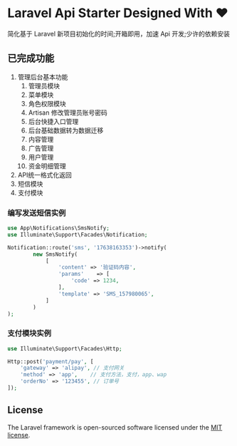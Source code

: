 # Laravel Api Starter Designed With ❤️

简化基于 Laravel 新项目初始化的时间;开箱即用，加速 Api 开发;少许的依赖安装

## 已完成功能
1. 管理后台基本功能
    1. 管理员模块
    2. 菜单模块
    3. 角色权限模块
    4. Artisan 修改管理员账号密码
    5. 后台快捷入口管理
    6. 后台基础数据转为数据迁移
    7. 内容管理
    8. 广告管理
    9. 用户管理
    10. 资金明细管理
2. API统一格式化返回
3. 短信模块
4. 支付模块


### 编写发送短信实例
```php
use App\Notifications\SmsNotify;
use Illuminate\Support\Facades\Notification;

Notification::route('sms', '17638163353')->notify(
        new SmsNotify(
            [
                'content' => '验证码内容',
                'params'    => [
                    'code' => 1234,
                ],
                'template' => 'SMS_157980065',
            ]
        )
);
```
### 支付模块实例
```php
use Illuminate\Support\Facades\Http;

Http::post('payment/pay', [
    'gateway' => 'alipay', // 支付网关
    'method' => 'app',    // 支付方法，支付，app、wap
    'orderNo' => '123455', // 订单号
]);
```

## License

The Laravel framework is open-sourced software licensed under the [MIT license](https://opensource.org/licenses/MIT).
